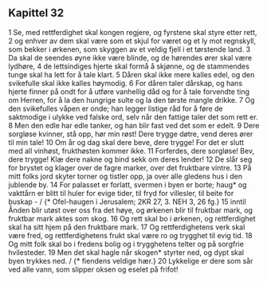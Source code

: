 ## Kapittel 32

1 Se, med rettferdighet skal kongen regjere, og fyrstene skal styre etter rett,
2 og enhver av dem skal være som et skjul for været og et ly mot regnskyll, som bekker i ørkenen, som skyggen av et veldig fjell i et tørstende land.
3 Da skal de seendes øyne ikke være blinde, og de hørendes ører skal være lydhøre,
4 de lettsindiges hjerte skal formå å skjønne, og de stammendes tunge skal ha lett for å tale klart.
5 Dåren skal ikke mere kalles edel, og den svikefulle skal ikke kalles høymodig.
6 For dåren taler dårskap, og hans hjerte finner på ondt for å utføre vanhellig dåd og for å tale forvendte ting om Herren, for å la den hungrige sulte og la den tørste mangle drikke.
7 Og den svikefulles våpen er onde; han legger listige råd for å føre de saktmodige i ulykke ved falske ord, selv når den fattige taler det som rett er.
8 Men den edle har edle tanker, og han blir fast ved det som er edelt.
9 Dere sorgløse kvinner, stå opp, hør min røst! Dere trygge døtre, vend deres ører til min tale!
10 Om år og dag skal dere beve, dere trygge! For det er slutt med all vinhøst, frukthøsten kommer ikke.
11 Forferdes, dere sorgløse! Bev, dere trygge! Klæ dere nakne og bind sekk om deres lender!
12 De slår seg for brystet og klager over de fagre marker, over det fruktbare vintre.
13 På mitt folks jord skyter torner og tistler opp, ja over alle gledens hus i den jublende by.
14 For palasset er forlatt, svermen i byen er borte; haug* og vakttårn er blitt til huler for evige tider, til fryd for villesler, til beite for buskap - / {* Ofel-haugen i Jerusalem; 2KR 27, 3. NEH 3, 26 fg.}
15 inntil Ånden blir utøst over oss fra det høye, og ørkenen blir til fruktbar mark, og fruktbar mark aktes som skog.
16 Og rett skal bo i ørkenen, og rettferdighet skal ha sitt hjem på den fruktbare mark.
17 Og rettferdighetens verk skal være fred, og rettferdighetens frukt skal være ro og trygghet til evig tid.
18 Og mitt folk skal bo i fredens bolig og i trygghetens telter og på sorgfrie hvilesteder.
19 Men det skal hagle når skogen* styrter ned, og dypt skal byen trykkes ned. / {* fiendens veldige hær.}
20 Lykkelige er dere som sår ved alle vann, som slipper oksen og eselet på frifot!
